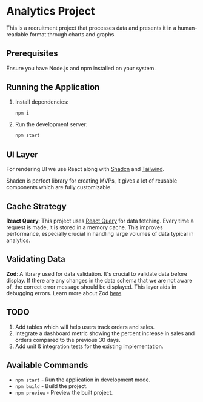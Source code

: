 # Analytics Project

This is a recruitment project that processes data and presents it in a human-readable format through charts and graphs.

## Prerequisites

Ensure you have Node.js and npm installed on your system.

## Running the Application

1. Install dependencies:

   ```bash
   npm i
   ```

2. Run the development server:
   ```bash
   npm start
   ```

## UI Layer

For rendering UI we use React along with [Shadcn](https://ui.shadcn.com/) and [Tailwind](https://tailwindcss.com/).

Shadcn is perfect library for creating MVPs, it gives a lot of reusable components which are fully customizable.

## Cache Strategy

**React Query**: This project uses [React Query](https://tanstack.com/query/latest/docs/framework/react/overview) for data fetching. Every time a request is made, it is stored in a memory cache. This improves performance, especially crucial in handling large volumes of data typical in analytics.

## Validating Data

**Zod**: A library used for data validation. It's crucial to validate data before display. If there are any changes in the data schema that we are not aware of, the correct error message should be displayed. This layer aids in debugging errors. Learn more about Zod [here](https://zod.dev/).

## TODO

1. Add tables which will help users track orders and sales.
2. Integrate a dashboard metric showing the percent increase in sales and orders compared to the previous 30 days.
3. Add unit & integration tests for the existing implementation.

## Available Commands

- `npm start` - Run the application in development mode.
- `npm build` - Build the project.
- `npm preview` - Preview the built project.
